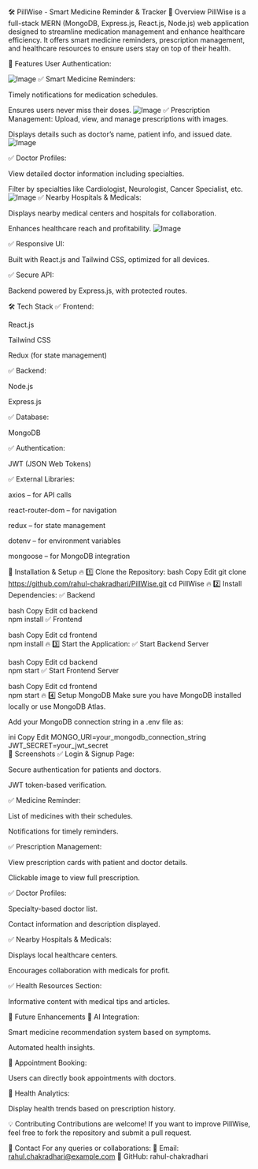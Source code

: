 🛠️ PillWise - Smart Medicine Reminder & Tracker
📝 Overview
PillWise is a full-stack MERN (MongoDB, Express.js, React.js, Node.js) web application designed to streamline medication management and enhance healthcare efficiency. It offers smart medicine reminders, prescription management, and healthcare resources to ensure users stay on top of their health.

🚀 Features
 User Authentication:

![Image](https://github.com/user-attachments/assets/847c1d8c-1c14-4de9-8f1f-643159e9b616)
✅ Smart Medicine Reminders:

Timely notifications for medication schedules.

Ensures users never miss their doses.
![Image](https://github.com/user-attachments/assets/9e5fb0c7-c071-49af-8ea2-5bbe2800a4d5)
✅ Prescription Management:
Upload, view, and manage prescriptions with images.

Displays details such as doctor’s name, patient info, and issued date.
![Image](https://github.com/user-attachments/assets/792b4f4f-674e-4d50-83f8-e6bc3a41b05a)

✅ Doctor Profiles:

View detailed doctor information including specialties.

Filter by specialties like Cardiologist, Neurologist, Cancer Specialist, etc.
![Image](https://github.com/user-attachments/assets/13bc6cf6-2a4b-466d-a9b6-96d2cb56829a)
✅ Nearby Hospitals & Medicals:

Displays nearby medical centers and hospitals for collaboration.

Enhances healthcare reach and profitability.
![Image](https://github.com/user-attachments/assets/0e059c5c-cb49-4259-acb5-27be4353ea1e)


✅ Responsive UI:

Built with React.js and Tailwind CSS, optimized for all devices.

✅ Secure API:

Backend powered by Express.js, with protected routes.

🛠️ Tech Stack
✅ Frontend:

React.js

Tailwind CSS

Redux (for state management)

✅ Backend:

Node.js

Express.js

✅ Database:

MongoDB

✅ Authentication:

JWT (JSON Web Tokens)

✅ External Libraries:

axios – for API calls

react-router-dom – for navigation

redux – for state management

dotenv – for environment variables

mongoose – for MongoDB integration

🎯 Installation & Setup
🔥 1️⃣ Clone the Repository:
bash
Copy
Edit
git clone https://github.com/rahul-chakradhari/PillWise.git
cd PillWise
🔥 2️⃣ Install Dependencies:
✅ Backend

bash
Copy
Edit
cd backend  
npm install
✅ Frontend

bash
Copy
Edit
cd frontend  
npm install
🔥 3️⃣ Start the Application:
✅ Start Backend Server

bash
Copy
Edit
cd backend  
npm start
✅ Start Frontend Server

bash
Copy
Edit
cd frontend  
npm start
🔥 4️⃣ Setup MongoDB
Make sure you have MongoDB installed locally or use MongoDB Atlas.

Add your MongoDB connection string in a .env file as:

ini
Copy
Edit
MONGO_URI=your_mongodb_connection_string  
JWT_SECRET=your_jwt_secret  
📸 Screenshots
✅ Login & Signup Page:

Secure authentication for patients and doctors.

JWT token-based verification.

✅ Medicine Reminder:

List of medicines with their schedules.

Notifications for timely reminders.

✅ Prescription Management:

View prescription cards with patient and doctor details.

Clickable image to view full prescription.

✅ Doctor Profiles:

Specialty-based doctor list.

Contact information and description displayed.

✅ Nearby Hospitals & Medicals:

Displays local healthcare centers.

Encourages collaboration with medicals for profit.

✅ Health Resources Section:

Informative content with medical tips and articles.

🚀 Future Enhancements
🔹 AI Integration:

Smart medicine recommendation system based on symptoms.

Automated health insights.

🔹 Appointment Booking:

Users can directly book appointments with doctors.

🔹 Health Analytics:

Display health trends based on prescription history.

💡 Contributing
Contributions are welcome! If you want to improve PillWise, feel free to fork the repository and submit a pull request.

📧 Contact
For any queries or collaborations:
📩 Email: rahul.chakradhari@example.com
🔗 GitHub: rahul-chakradhari

